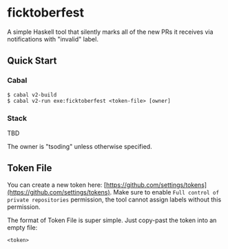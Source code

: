 # ficktoberfest

A simple Haskell tool that silently marks all of the new PRs it receives via notifications with "invalid" label.

## Quick Start

### Cabal

```console
$ cabal v2-build
$ cabal v2-run exe:ficktoberfest <token-file> [owner]
```

### Stack

TBD

<!-- TODO(#6): Stack Quick Start section is not documented -->

The owner is "tsoding" unless otherwise specified.

## Token File

You can create a new token here: [https://github.com/settings/tokens](https://github.com/settings/tokens). Make sure to enable `Full control of private repositories` permission, the tool cannot assign labels without this permission.

The format of Token File is super simple. Just copy-past the token into an empty file:
```
<token>
```

